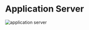 # Application Server
![application server](https://s3.amazonaws.com/alx-intranet.hbtn.io/uploads/medias/2018/9/c7d1ed0a2e10d1b4e9b3.jpg?X-Amz-Algorithm=AWS4-HMAC-SHA256&X-Amz-Credential=AKIARDDGGGOUSBVO6H7D%2F20230321%2Fus-east-1%2Fs3%2Faws4_request&X-Amz-Date=20230321T100826Z&X-Amz-Expires=86400&X-Amz-SignedHeaders=host&X-Amz-Signature=a05396abaec0a1b6b539cf433f9c0cf39dca3cf8340f0617ca36ace4a171f97f)
